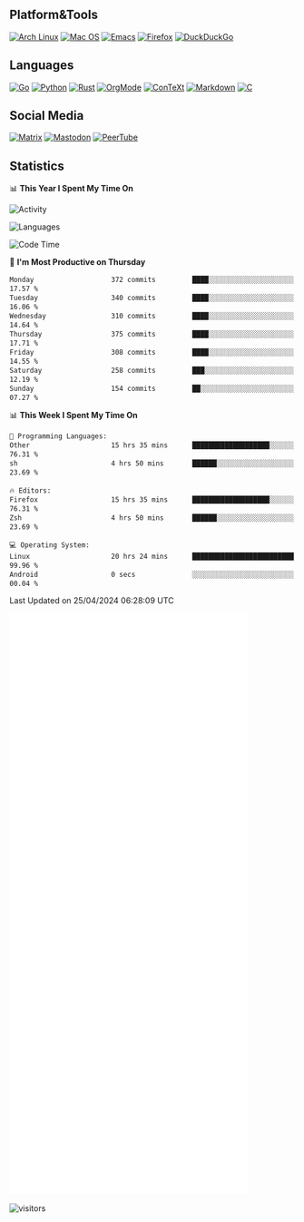 ## Platform&Tools

[![Arch Linux](https://img.shields.io/badge/ArchLinux-1793D1?logo=arch-linux&logoColor=fff&style=flat-square)](https://archlinux.org/)
[![Mac OS](https://img.shields.io/badge/MacOS-000000?style=flat-square&logo=macos&logoColor=F0F0F0)](https://www.apple.com/macos/)
[![Emacs](https://img.shields.io/badge/Emacs-%237F5AB6.svg?&style=flat-square&logo=gnu-emacs&logoColor=white)](https://www.gnu.org/software/emacs/)
[![Firefox](https://img.shields.io/badge/Firefox-FF7139?style=flat-square&logo=Firefox-Browser&logoColor=white)](https://firefox.com/)
[![DuckDuckGo](https://img.shields.io/badge/DuckDuckGo-DE5833?style=flat-square&logo=DuckDuckGo&logoColor=white)](https://duckduckgo.com/)

## Languages

[![Go](https://img.shields.io/badge/Golang-%2300ADD8.svg?style=flat-square&logo=go&logoColor=white)](https://golang.org/)
[![Python](https://img.shields.io/badge/Python-3670A0?style=flat-square&logo=python&logoColor=ffdd54)](https://www.python.org/)
[![Rust](https://img.shields.io/badge/Rust-%23000000.svg?style=flat-square&logo=rust&logoColor=white)](https://www.rust-lang.org/)
[![OrgMode](https://img.shields.io/badge/OrgMode-%23000000.svg?style=flat-square&logo=org&logoColor=white)](https://orgmode.org/)
[![ConTeXt](https://img.shields.io/badge/ConTeXt-%23008080.svg?style=flat-square&logo=latex&logoColor=white)](https://contextgarden.net/)
[![Markdown](https://img.shields.io/badge/MarkDown-%23000000.svg?style=flat-square&logo=markdown&logoColor=white)](https://daringfireball.net/projects/markdown/)
[![C](https://img.shields.io/badge/C-%2300599C.svg?style=flat-square&logo=c&logoColor=white)](https://www.iso.org/standard/74528.html)

## Social Media
<!--[![Telegram](https://img.shields.io/badge/SteamedFish-2CA5E0?style=social&logo=telegram&logoColor=white)](https://t.me/SteamedFish)-->

[![Matrix](https://img.shields.io/badge/SteamedFish-2CA5E0?style=social&logo=matrix&logoColor=black)](https://matrix.to/#/@i:steamedfish.org)
[![Mastodon](https://img.shields.io/mastodon/follow/109596467238113271?domain=https%3A%2F%2Fmastodon.steamedfish.org%2F&style=social)](https://steamedfish.org/@SteamedFish)
[![PeerTube](https://img.shields.io/badge/PeerTube-23000000.svg?logo=peertube&style=social)](https://peertube.steamedfish.org/)

## Statistics


📊 **This Year I Spent My Time On** 

![Activity](https://wakatime.com/share/@SteamedFish/7529f30a-f1b7-40a4-8d09-e6d855cb7a13.png)

![Languages](https://wakatime.com/share/@SteamedFish/1c5e5366-0e9e-40d8-ac85-d630f61b69c6.svg)

<!--START_SECTION:waka-->
![Code Time](http://img.shields.io/badge/Code%20Time-3%2C754%20hrs%2025%20mins-blue)

📅 **I'm Most Productive on Thursday** 

```text
Monday                   372 commits         ████░░░░░░░░░░░░░░░░░░░░░   17.57 % 
Tuesday                  340 commits         ████░░░░░░░░░░░░░░░░░░░░░   16.06 % 
Wednesday                310 commits         ████░░░░░░░░░░░░░░░░░░░░░   14.64 % 
Thursday                 375 commits         ████░░░░░░░░░░░░░░░░░░░░░   17.71 % 
Friday                   308 commits         ████░░░░░░░░░░░░░░░░░░░░░   14.55 % 
Saturday                 258 commits         ███░░░░░░░░░░░░░░░░░░░░░░   12.19 % 
Sunday                   154 commits         ██░░░░░░░░░░░░░░░░░░░░░░░   07.27 % 
```


📊 **This Week I Spent My Time On** 

```text
💬 Programming Languages: 
Other                    15 hrs 35 mins      ███████████████████░░░░░░   76.31 % 
sh                       4 hrs 50 mins       ██████░░░░░░░░░░░░░░░░░░░   23.69 % 

🔥 Editors: 
Firefox                  15 hrs 35 mins      ███████████████████░░░░░░   76.31 % 
Zsh                      4 hrs 50 mins       ██████░░░░░░░░░░░░░░░░░░░   23.69 % 

💻 Operating System: 
Linux                    20 hrs 24 mins      █████████████████████████   99.96 % 
Android                  0 secs              ░░░░░░░░░░░░░░░░░░░░░░░░░   00.04 % 
```


 Last Updated on 25/04/2024 06:28:09 UTC
<!--END_SECTION:waka-->


![Metrics](https://github.com/SteamedFish/SteamedFish/blob/master/github-metrics.svg)


![visitors](https://visitor-badge.laobi.icu/badge?page_id=SteamedFish.SteamedFish)

